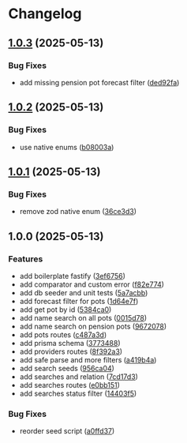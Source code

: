 # Changelog

## [1.0.3](https://github.com/laukl/pensions-api/compare/v1.0.2...v1.0.3) (2025-05-13)


### Bug Fixes

* add missing pension pot forecast filter ([ded92fa](https://github.com/laukl/pensions-api/commit/ded92fae5012780d2112f1d8d800b07343e3ad46))

## [1.0.2](https://github.com/laukl/pensions-api/compare/v1.0.1...v1.0.2) (2025-05-13)


### Bug Fixes

* use native enums ([b08003a](https://github.com/laukl/pensions-api/commit/b08003ad75d36dc5b7f866fff42dd37f4930f4e2))

## [1.0.1](https://github.com/laukl/pensions-api/compare/v1.0.0...v1.0.1) (2025-05-13)


### Bug Fixes

* remove zod native enum ([36ce3d3](https://github.com/laukl/pensions-api/commit/36ce3d34aacc9408e22807e68b144eac125c7183))

## 1.0.0 (2025-05-13)


### Features

* add boilerplate fastify ([3ef6756](https://github.com/laukl/pension-api/commit/3ef6756d200c477cf57d0b6dfc38c5fe88f439e7))
* add comparator and custom error ([f82e774](https://github.com/laukl/pension-api/commit/f82e7745d48e63fc62e0688798393074dbdb852a))
* add db seeder and unit tests ([5a7acbb](https://github.com/laukl/pension-api/commit/5a7acbb48e4641209c3f60c62d95cc471ec2e655))
* add forecast filter for pots ([1d64e7f](https://github.com/laukl/pension-api/commit/1d64e7f47abf48e19fdbf57783887f45db7b8397))
* add get pot by id ([5384ca0](https://github.com/laukl/pension-api/commit/5384ca05e47cc4dfa455b3ff04915ee4c222536f))
* add name search on all pots ([0015d78](https://github.com/laukl/pension-api/commit/0015d7861945627ccc198a62c6ac30a97e462539))
* add name search on pension pots ([9672078](https://github.com/laukl/pension-api/commit/9672078a0e5422cac8433edec8156e90ffce11d4))
* add pots routes ([c487a3d](https://github.com/laukl/pension-api/commit/c487a3d7505995fef99fe37174e75521a1089b68))
* add prisma schema ([3773488](https://github.com/laukl/pension-api/commit/377348829a58ec9206926d44d10596a6ff3730cd))
* add providers routes ([8f392a3](https://github.com/laukl/pension-api/commit/8f392a34f466796a6513d22f950d0ee34ac06059))
* add safe parse and more filters ([a419b4a](https://github.com/laukl/pension-api/commit/a419b4aeb9ca2a237143736be7d882da7a74d692))
* add search seeds ([956ca04](https://github.com/laukl/pension-api/commit/956ca042cf2288f44f2db517ceab8eb61f0f9e49))
* add searches and relation ([7cd17d3](https://github.com/laukl/pension-api/commit/7cd17d380d2ebb81a984374e276b3916187c29a1))
* add searches routes ([e0bb151](https://github.com/laukl/pension-api/commit/e0bb1518b659622eca468d115133b1f5965be64e))
* add searches status filter ([14403f5](https://github.com/laukl/pension-api/commit/14403f5cce208f58febffba571046221f3c182fa))


### Bug Fixes

* reorder seed script ([a0ffd37](https://github.com/laukl/pension-api/commit/a0ffd37cff896ff5132d5c0b4c3135661fd4684d))

